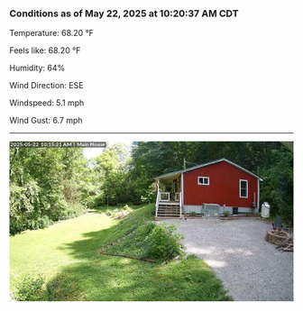 ### Conditions as of May 22, 2025 at 10:20:37 AM CDT 

Temperature: 68.20 &deg;F

Feels like: 68.20 &deg;F

Humidity: 64%

Wind Direction: ESE

Windspeed: 5.1 mph

Wind Gust: 6.7 mph

---

<img src="./images/latest.jpeg"/>

